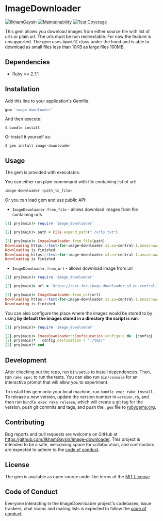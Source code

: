 # ImageDownloader

[![IlkhamGaysin](https://circleci.com/gh/IlkhamGaysin/image-fetcher.svg?style=svg)](https://circleci.com/gh/IlkhamGaysin/image-fetcher)
[![Maintainability](https://api.codeclimate.com/v1/badges/de9273e101c55490bed6/maintainability)](https://codeclimate.com/github/IlkhamGaysin/image-fetcher/maintainability)
[![Test Coverage](https://api.codeclimate.com/v1/badges/de9273e101c55490bed6/test_coverage)](https://codeclimate.com/github/IlkhamGaysin/image-fetcher/test_coverage)

This gem allows you download images from either source file with list of urls or plain url.
The urls must be non redirectable. For now the feature is unsupported. The gem uses `OpenURI` class under the hood and is able to download as small files less than 10KB as large files 100MB.

## Dependencies
  - Ruby >= 2.7.1

## Installation

Add this line to your application's Gemfile:

```ruby
gem 'image-downloader'
```

And then execute:

    $ bundle install

Or install it yourself as:

    $ gem install image-downloader

## Usage

The gem is provided with executable.

You can either run plain commmand with file containing list of url:

```bash
image-downloader <path_to_file>
```

Or you can load gem and use public API:

- `ImageDownloader.from_file` - allows download images from file containing urls

```ruby
[1] pry(main)> require 'image_downloader'

[2] pry(main)> path = File.expand_path("./urls.txt")

[3] pry(main)> ImageDownloader.from_file(path)
Downloading https://test-for-image-downloader.s3.eu-central-1.amazonaws.com/7.5MB.jpg
Downloading is finished
Downloading https://test-for-image-downloader.s3.eu-central-1.amazonaws.com/less_than_10kb.png
Downloading is finished
```

- `ImageDownloader.from_url` - allows download image from url

```ruby
[1] pry(main)> require 'image_downloader'

[2] pry(main)> url = 'https://test-for-image-downloader.s3.eu-central-1.amazonaws.com/7.5MB.jpg'

[3] pry(main)> ImageDownloader.from_url(url)
Downloading https://test-for-image-downloader.s3.eu-central-1.amazonaws.com/7.5MB.jpg
Downloading is finished
```

You can also configure the place where the images would be stored to by using **by default the images stored in a directory the script is run**:

```ruby
[1] pry(main)> require 'image_downloader'

[2] pry(main)> ImageDownloader::Configuration.configure do  |config|
[2] pry(main)*   config.destination = "./tmp/"
[2] pry(main)* end
```

## Development

After checking out the repo, run `bin/setup` to install dependencies. Then, run `rake spec` to run the tests. You can also run `bin/console` for an interactive prompt that will allow you to experiment.

To install this gem onto your local machine, run `bundle exec rake install`. To release a new version, update the version number in `version.rb`, and then run `bundle exec rake release`, which will create a git tag for the version, push git commits and tags, and push the `.gem` file to [rubygems.org](https://rubygems.org).

## Contributing

Bug reports and pull requests are welcome on GitHub at https://github.com/IlkhamGaysin/image-downloader. This project is intended to be a safe, welcoming space for collaboration, and contributors are expected to adhere to the [code of conduct](https://github.com/IlkhamGaysin/image-downloader/blob/master/CODE_OF_CONDUCT.md).


## License

The gem is available as open source under the terms of the [MIT License](https://opensource.org/licenses/MIT).

## Code of Conduct

Everyone interacting in the ImageDownloader project's codebases, issue trackers, chat rooms and mailing lists is expected to follow the [code of conduct](https://github.com/IlkhamGaysin/image-downloader/blob/master/CODE_OF_CONDUCT.md).
